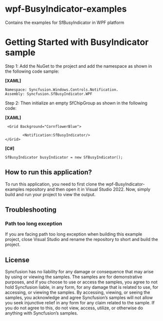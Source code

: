 # wpf-BusyIndicator-examples
Contains the examples for SfBusyIndicator in WPF platform
# Getting Started with BusyIndicator sample
Step 1: Add the NuGet to the project and add the namespace as shown in the following code sample:

**[XAML]**

```
Namespace: Syncfusion.Windows.Controls.Notification.
Assembly: Syncfusion.SfBusyIndicator.WPF
```


Step 2: Then initialize an empty SfChipGroup as shown in the following code:

**[XAML]**

```
 <Grid Background="CornflowerBlue">

        <Notification:SfBusyIndicator/>
</Grid>
```
**[C#]**
```
SfBusyIndicator busyIndicator = new SfBusyIndicator();
```
## How to run this application?

To run this application, you need to first clone the wpf-BusyIndicator-examples repository and then open it in Visual Studio 2022. Now, simply build and run your project to view the output.

## <a name="troubleshooting"></a>Troubleshooting ##
### Path too long exception
If you are facing path too long exception when building this example project, close Visual Studio and rename the repository to short and build the project.

## License

Syncfusion has no liability for any damage or consequence that may arise by using or viewing the samples. The samples are for demonstrative purposes, and if you choose to use or access the samples, you agree to not hold Syncfusion liable, in any form, for any damage that is related to use, for accessing, or viewing the samples. By accessing, viewing, or seeing the samples, you acknowledge and agree Syncfusion’s samples will not allow you seek injunctive relief in any form for any claim related to the sample. If you do not agree to this, do not view, access, utilize, or otherwise do anything with Syncfusion’s samples.